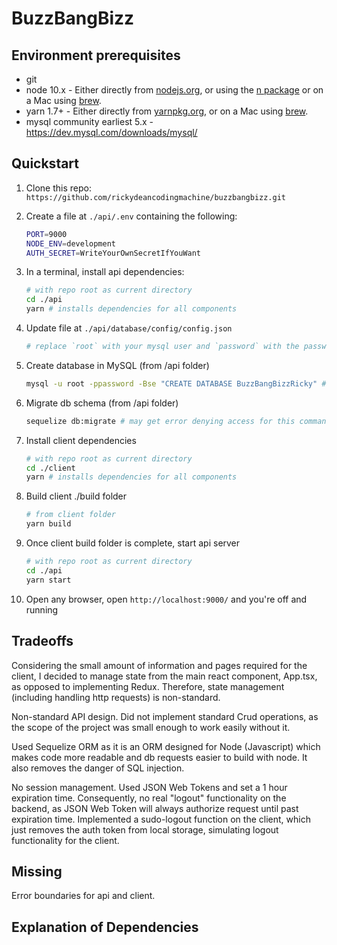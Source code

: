 # BuzzBangBizz

## Environment prerequisites

- git
- node 10.x - Either directly from [nodejs.org](https://nodejs.org), or using the [n package](https://npmjs.com/package/n) or on a Mac using [brew](https://brew.sh/).
- yarn 1.7+ - Either directly from [yarnpkg.org](https://yarnpkg.com/en/), or on a Mac using [brew](https://brew.sh/).
- mysql community earliest 5.x - https://dev.mysql.com/downloads/mysql/

## Quickstart

1.  Clone this repo: `https://github.com/rickydeancodingmachine/buzzbangbizz.git`

1.  Create a file at `./api/.env` containing the following:

    ```bash
    PORT=9000
    NODE_ENV=development
    AUTH_SECRET=WriteYourOwnSecretIfYouWant
    ```

1.  In a terminal, install api dependencies:

    ```bash
    # with repo root as current directory
    cd ./api
    yarn # installs dependencies for all components
    ```

1.  Update file at `./api/database/config/config.json`

    ```bash
    # replace `root` with your mysql user and `password` with the password for that user
    ```

1.  Create database in MySQL (from /api folder)

    ```bash
    mysql -u root -ppassword -Bse "CREATE DATABASE BuzzBangBizzRicky" # change `root` and `password` to match your config file
    ```

1.  Migrate db schema (from /api folder)

    ```bash
    sequelize db:migrate # may get error denying access for this command depending on MySQL settings
    ```

1.  Install client dependencies

    ```bash
    # with repo root as current directory
    cd ./client
    yarn # installs dependencies for all components
    ```

1.  Build client ./build folder

    ```bash
    # from client folder
    yarn build
    ```

1.  Once client build folder is complete, start api server

    ```bash
    # with repo root as current directory
    cd ./api
    yarn start
    ```

1.  Open any browser, open `http://localhost:9000/` and you're off and running

## Tradeoffs

Considering the small amount of information and pages required for the client, I decided to manage state from the main react component, App.tsx, as opposed to implementing Redux. Therefore, state management (including handling http requests) is non-standard.

Non-standard API design. Did not implement standard Crud operations, as the scope of the project was small enough to work easily without it.

Used Sequelize ORM as it is an ORM designed for Node (Javascript) which makes code more readable and db requests easier to build with node. It also removes the danger of SQL injection.

No session management. Used JSON Web Tokens and set a 1 hour expiration time. Consequently, no real "logout" functionality on the backend, as JSON Web Token will always authorize request until past expiration time. Implemented a sudo-logout function on the client, which just removes the auth token from local storage, simulating logout functionality for the client.

## Missing

Error boundaries for api and client.

## Explanation of Dependencies
